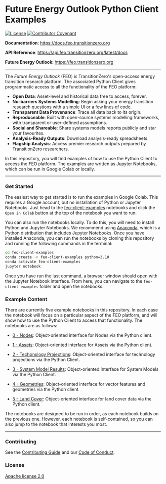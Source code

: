 # Future Energy Outlook Python Client Examples

[![License][license badge]][license]
[![Contributor Covenant][contributor covenant badge]][code of conduct]

[license badge]: https://img.shields.io/badge/License-Apache_2.0-blue.svg
[license]: https://opensource.org/licenses/Apache-2.0

[code of conduct]: https://github.com/transition-zero/feo-client-examples/blob/main/CODE-OF-CONDUCT.md
[contributor covenant badge]: https://img.shields.io/badge/Contributor%20Covenant-2.1-4baaaa.svg

**Documentation**: <a href="https://docs.feo.transitionzero.org" target="_blank">https://docs.feo.transitionzero.org</a>

**API Reference**: <a href="https://api.feo.transitionzero.org/latest/docs" target="_blank">https://api.feo.transitionzero.org/latest/docs</a>

**Future Energy Outlook**: <a href="https://feo.transitionzero.org" target="_blank">https://feo.transitionzero.org</a>

---

The _Future Energy Outlook_ (FEO) is TransitionZero's open-access energy transition research platform. The associated Python Client gives programmatic access to all the functionality of the FEO platform:

* **Open Data**: Asset-level and historical data free to access, forever.
* **No-barriers Systems Modelling**: Begin asking your energy transition research questions with a simple UI or a few lines of code.
* **Transparent Data Provenance**: Trace all data back to its origin.
* **Reproduceable**: Built with open-source systems modelling frameworks, with transparent or user-defined assumptions.
* **Social and Shareable**: Share systems models reports publicly and star your favourites.
* **Analysis-Ready Outputs**: Download analysis-ready spreadsheets.
* **Flagship Analysis**: Access premier research outputs prepared by TransitionZero researchers.

In this repository, you will find examples of how to use the Python Client to access the FEO platform. The examples are written as Jupyter Notebooks, which can be run in Google Colab or locally.

---

### Get Started

The easiest way to get started is to run the examples in Google Colab. This requires a Google account, but no installation of Python or Jupyter Notebooks. Just head to the [feo-client-examples](https://github.com/transition-zero/feo-client-examples/blob/main/feo-client-examples) notebooks and click the `Open in Colab` button at the top of the notebook you want to run.

You can also run the notebooks locally. To do this, you will need to install Python and Jupyter Notebooks. We recommend using [Anaconda](https://www.anaconda.com/products/individual), which is a Python distribution that includes Jupyter Notebooks. Once you have installed Anaconda, you can run the notebooks by cloning this repository and running the following commands in the terminal:

```bash
cd feo-client-examples
conda create -n feo-client-examples python=3.10
conda activate feo-client-examples
jupyter notebook
```

Once you have run the last command, a browser window should open with the Jupyter Notebook interface. From here, you can navigate to the `feo-client-examples` folder and open the notebooks.

### Example Content

There are currently five example notebooks in this repository. In each case the notebook will focus on a particular aspect of the FEO platform, and will show how to use the Python Client to access that functionality. The notebooks are as follows:

* [0 - Nodes](https://github.com/transition-zero/feo-client-examples/blob/main/feo-client-examples/0_nodes.ipynb): Object-oriented interface for Nodes via the Python client.

* [1 - Assets](https://github.com/transition-zero/feo-client-examples/blob/main/feo-client-examples/1_assets.ipynb): Object-oriented interface for Assets via the Python client.

* [2 - Techonology Projections](https://github.com/transition-zero/feo-client-examples/blob/main/feo-client-examples/2_technology_projections.ipynb): Object-oriented interface for technology projections via the Python Client.

* [3 - System Model Results](https://github.com/transition-zero/feo-client-examples/blob/main/feo-client-examples/3_system_model_results.ipynb): Object-oriented interface for System Models via the Python Client.

* [4 - Geometries](https://github.com/transition-zero/feo-client-examples/blob/main/feo-client-examples/4_geometries.ipynb): Object-oriented interface for vector features and geometries via the Python client.

* [5 - Land Cover](feo-client-examples/5_land_cover.ipynb): Object-oriented interface for land cover data via the Python client.

The notebooks are designed to be run in order, as each notebook builds on the previous one. However, each notebook is self-contained, so you can also jump to the notebook that interests you most.

---

### Contributing

See the [Contributing Guide](https://github.com/transition-zero/feo-client-examples/blob/main/CONTRIBUTING.md) and our [Code of Conduct](https://github.com/transition-zero/feo-client-examples/blob/main/CODE-OF-CONDUCT.md).

### License

[Apache license 2.0](https://github.com/transition-zero/feo-client-examples/blob/main/LICENSE)

